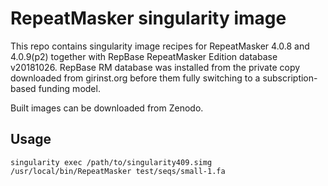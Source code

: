 # RepeatMasker singularity image

This repo contains singularity image recipes for RepeatMasker 4.0.8 and 4.0.9(p2) together with RepBase RepeatMasker Edition database v20181026. RepBase RM database was installed from the private copy downloaded from girinst.org before them fully switching to a subscription-based funding model. 

Built images can be downloaded from Zenodo. 

## Usage

```
singularity exec /path/to/singularity409.simg /usr/local/bin/RepeatMasker test/seqs/small-1.fa
```
